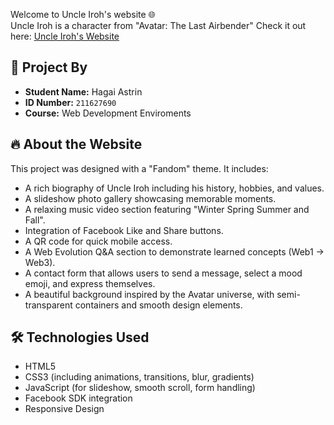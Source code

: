 Welcome to Uncle Iroh's website 🌐  
Uncle Iroh is a character from "Avatar: The Last Airbender"
Check it out here: [Uncle Iroh's Website](https://wed-2023.github.io/211627690/)

## 👤 Project By

- **Student Name:** Hagai Astrin  
- **ID Number:** `211627690`  
- **Course:** Web Development Enviroments

## 🔥 About the Website

This project was designed with a "Fandom" theme. It includes:

- A rich biography of Uncle Iroh including his history, hobbies, and values.
- A slideshow photo gallery showcasing memorable moments.
- A relaxing music video section featuring "Winter Spring Summer and Fall".
- Integration of Facebook Like and Share buttons.
- A QR code for quick mobile access.
- A Web Evolution Q&A section to demonstrate learned concepts (Web1 → Web3).
- A contact form that allows users to send a message, select a mood emoji, and express themselves.
- A beautiful background inspired by the Avatar universe, with semi-transparent containers and smooth design elements.

## 🛠️ Technologies Used

- HTML5  
- CSS3 (including animations, transitions, blur, gradients)  
- JavaScript (for slideshow, smooth scroll, form handling)  
- Facebook SDK integration  
- Responsive Design  


